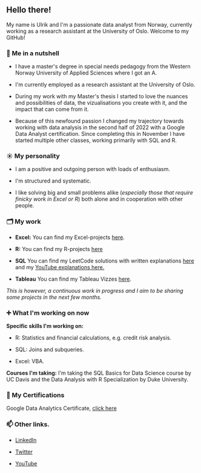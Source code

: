 ## Hello there!
My name is Ulrik and I'm a passionate data analyst from Norway, currently working as a research assistant at the University of Oslo. Welcome to my GitHub!

### 🥥  Me in a nutshell
  
- I have a master's degree in special needs pedagogy from the Western Norway University of Applied Sciences where I got an A. 

- I'm currently employed as a research assistant at the University of Oslo. 
 
- During my work with my Master's thesis I started to love the nuances and possibilities of data, the vizualisations you create with it, and the impact that can come from it. 

- Because of this newfound passion I changed my trajectory towards working with data analysis in the second half of 2022 with a Google Data Analyst certification. Since completing this in November I have started multiple other classes, working primarily with SQL and R.

### ☀️ My personality  
- I am a positive and outgoing person with loads of enthusiasm. 

- I'm structured and systematic. 

- I like solving big and small problems alike (_especially those that require finicky work in Excel or R_) both alone and in cooperation with other people. 
 
### 🗂 My work
- **Excel:** You can find my Excel-projects [here](https://github.com/UlrikDaae/Projects/tree/main/Excel).

- **R:** You can find my R-projects [here](https://github.com/UlrikDaae/Projects/tree/main/R)

- **SQL** You can find my LeetCode solutions with written explanations [here](https://github.com/UlrikDaae/Leetcode_Solutions/tree/main/SQL) and my [YouTube explanations here.](https://www.youtube.com/channel/UC1VJJHJPCkeOqn01ES3qwGQ)

- **Tableau** You can find my Tableau Vizzes [here](https://public.tableau.com/app/profile/ivar.ulrik.daae.bj.rndal). 

 _This is however, a continuous work in progress and I aim to be sharing some projects in the next few months._

### ➕ What I'm working on now
**Specific skills I'm working on:** 
- R: Statistics and financial calculations, e.g. credit risk analysis. 

- SQL: Joins and subqueries. 

- Excel: VBA.

**Courses I'm taking:** I'm  taking the SQL Basics for Data Science course by UC Davis  and the Data Analysis with R Specialization by Duke University.

### 📑 My Certifications
Google Data Analytics Certificate, [click here](https://www.credly.com/earner/earned/badge/509dad12-26e3-4292-b37f-737e50581052)


### 📫 Other links. 
- [LinkedIn](https://www.linkedin.com/in/ulrik-daae/)


- [Twitter](https://twitter.com/UlrikDaae)

- [YouTube](https://www.youtube.com/channel/UC1VJJHJPCkeOqn01ES3qwGQ)
